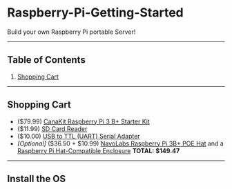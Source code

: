 # Raspberry-Pi-Getting-Started
Build your own Raspberry Pi portable Server!



-----------------------------------------
##   Table of Contents   ##
1. [Shopping Cart](#shopping-cart)


-----------------------------------------
##   Shopping Cart   ##
- ($79.99) [CanaKit Raspberry Pi 3 B+ Starter Kit](https://www.amazon.com/gp/product/B07BCC8PK7/)
- ($11.99) [SD Card Reader](https://www.amazon.com/Vogek-Card-Reader-USB-Micro/dp/B01IE70PQY/)
- ($10.00) [USB to TTL (UART) Serial Adapter](https://www.amazon.com/gp/product/B00DJUHGHI/)
- _[Optional]_ ($36.50 + $10.99) [NavoLabs Raspberry Pi 3B+ POE Hat](https://www.amazon.com/gp/product/B07CLCFLH8/) and a [Raspberry Pi Hat-Compatible Enclosure](https://www.amazon.com/gp/product/B01GOSTL7Y/)
**TOTAL: $149.47**


-----------------------------------------
##   Install the OS   ##
